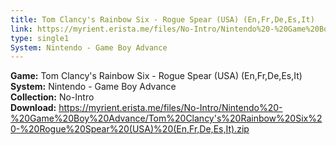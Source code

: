 ```yaml
---
title: Tom Clancy's Rainbow Six - Rogue Spear (USA) (En,Fr,De,Es,It)
link: https://myrient.erista.me/files/No-Intro/Nintendo%20-%20Game%20Boy%20Advance/Tom%20Clancy's%20Rainbow%20Six%20-%20Rogue%20Spear%20(USA)%20(En,Fr,De,Es,It).zip
type: single1
System: Nintendo - Game Boy Advance
---
```

<b>Game:</b> Tom Clancy's Rainbow Six - Rogue Spear (USA) (En,Fr,De,Es,It)<br>
<b>System:</b> Nintendo - Game Boy Advance<br>
<b>Collection:</b> No-Intro<br>
<b>Download:</b> https://myrient.erista.me/files/No-Intro/Nintendo%20-%20Game%20Boy%20Advance/Tom%20Clancy's%20Rainbow%20Six%20-%20Rogue%20Spear%20(USA)%20(En,Fr,De,Es,It).zip